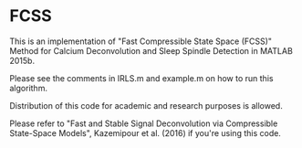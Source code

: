 # FCSS

This is an implementation of "Fast Compressible State Space (FCSS)" Method for Calcium Deconvolution and Sleep Spindle Detection in MATLAB 2015b.

Please see the comments in IRLS.m and example.m on how to run this algorithm.

Distribution of this code for academic and research purposes is allowed.

Please refer to "Fast and Stable Signal Deconvolution via Compressible State-Space Models", Kazemipour et al. (2016) if you're using this code.


